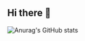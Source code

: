 ## Hi there 👋

![Anurag's GitHub stats](https://github-readme-stats.vercel.app/api?username=mohammadx0098&show_icons=true&theme=radical)

<!--
**mohammadx0098/mohammadx0098** is a ✨ _special_ ✨ repository because its `README.md` (this file) appears on your GitHub profile.

Here are some ideas to get you started:

- 🔭 I’m currently working on ...
- 🌱 I’m currently learning ...
- 👯 I’m looking to collaborate on ...
- 🤔 I’m looking for help with ...
- 💬 Ask me about ...
- 📫 How to reach me: ...
- 😄 Pronouns: ...
- ⚡ Fun fact: ...
-->
